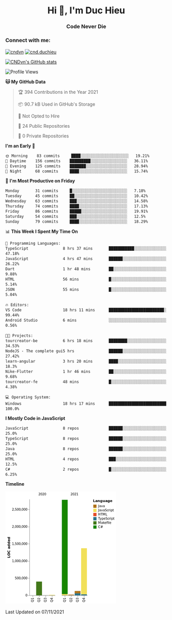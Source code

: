 <h1 align="center">Hi 👋, I'm Duc Hieu</h1>
<h3 align="center">Code Never Die</h3>

<h3 align="left">Connect with me:</h3>
<p align="left">
<a href="https://linkedin.com/in/cndvn" target="blank"><img align="center" src="https://img.shields.io/badge/LinkedIn-0077B5?style=for-the-badge&logo=linkedin&logoColor=white" alt="cndvn"/></a>
<a href="https://fb.com/cnd.duchieu" target="blank"><img align="center" src="https://img.shields.io/badge/Facebook-1877F2?style=for-the-badge&logo=facebook&logoColor=white" alt="cnd.duchieu"/></a>
</p>

[![CNDvn's GitHub stats](https://github-readme-stats.vercel.app/api?username=cndvn)](https://github.com/anuraghazra/github-readme-stats)

<!--START_SECTION:waka-->
![Profile Views](http://img.shields.io/badge/Profile%20Views-0-blue)

**🐱 My GitHub Data** 

> 🏆 394 Contributions in the Year 2021
 > 
> 📦 90.7 kB Used in GitHub's Storage 
 > 
> 🚫 Not Opted to Hire
 > 
> 📜 24 Public Repositories 
 > 
> 🔑 0 Private Repositories  
 > 
**I'm an Early 🐤** 

```text
🌞 Morning    83 commits     ████░░░░░░░░░░░░░░░░░░░░░   19.21% 
🌆 Daytime    156 commits    █████████░░░░░░░░░░░░░░░░   36.11% 
🌃 Evening    125 commits    ███████░░░░░░░░░░░░░░░░░░   28.94% 
🌙 Night      68 commits     ████░░░░░░░░░░░░░░░░░░░░░   15.74%

```
📅 **I'm Most Productive on Friday** 

```text
Monday       31 commits     █░░░░░░░░░░░░░░░░░░░░░░░░   7.18% 
Tuesday      45 commits     ██░░░░░░░░░░░░░░░░░░░░░░░   10.42% 
Wednesday    63 commits     ███░░░░░░░░░░░░░░░░░░░░░░   14.58% 
Thursday     74 commits     ████░░░░░░░░░░░░░░░░░░░░░   17.13% 
Friday       86 commits     █████░░░░░░░░░░░░░░░░░░░░   19.91% 
Saturday     54 commits     ███░░░░░░░░░░░░░░░░░░░░░░   12.5% 
Sunday       79 commits     ████░░░░░░░░░░░░░░░░░░░░░   18.29%

```


📊 **This Week I Spent My Time On** 

```text
💬 Programming Languages: 
TypeScript               8 hrs 37 mins       ███████████░░░░░░░░░░░░░░   47.18% 
JavaScript               4 hrs 47 mins       ██████░░░░░░░░░░░░░░░░░░░   26.22% 
Dart                     1 hr 48 mins        ██░░░░░░░░░░░░░░░░░░░░░░░   9.88% 
HTML                     56 mins             █░░░░░░░░░░░░░░░░░░░░░░░░   5.14% 
JSON                     55 mins             █░░░░░░░░░░░░░░░░░░░░░░░░   5.04%

🔥 Editors: 
VS Code                  18 hrs 11 mins      ████████████████████████░   99.44% 
Android Studio           6 mins              ░░░░░░░░░░░░░░░░░░░░░░░░░   0.56%

🐱‍💻 Projects: 
tourcreator-be           6 hrs 18 mins       ████████░░░░░░░░░░░░░░░░░   34.53% 
NodeJS - The complete gui5 hrs               ██████░░░░░░░░░░░░░░░░░░░   27.42% 
learn-angular            3 hrs 20 mins       ████░░░░░░░░░░░░░░░░░░░░░   18.3% 
Nike-Flutter             1 hr 46 mins        ██░░░░░░░░░░░░░░░░░░░░░░░   9.68% 
tourcreator-fe           48 mins             █░░░░░░░░░░░░░░░░░░░░░░░░   4.38%

💻 Operating System: 
Windows                  18 hrs 17 mins      █████████████████████████   100.0%

```

**I Mostly Code in JavaScript** 

```text
JavaScript               8 repos             ██████░░░░░░░░░░░░░░░░░░░   25.0% 
TypeScript               8 repos             ██████░░░░░░░░░░░░░░░░░░░   25.0% 
Java                     8 repos             ██████░░░░░░░░░░░░░░░░░░░   25.0% 
HTML                     4 repos             ███░░░░░░░░░░░░░░░░░░░░░░   12.5% 
C#                       2 repos             █░░░░░░░░░░░░░░░░░░░░░░░░   6.25%

```


**Timeline**

![Chart not found](https://raw.githubusercontent.com/CNDvn/CNDvn/main/charts/bar_graph.png) 


 Last Updated on 07/11/2021
<!--END_SECTION:waka-->
